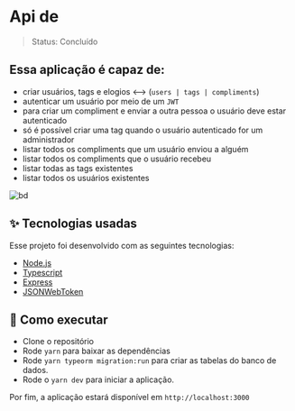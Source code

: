 
<h1> Api de </h1>

> Status: Concluído

## Essa aplicação é capaz de: 

+ criar usuários, tags e elogios <--> (`users | tags | compliments`)
+ autenticar um usuário por meio de um `JWT`
+ para criar um compliment e enviar a outra pessoa o usuário deve estar autenticado
+ só é possível criar uma tag quando o usuário autenticado for um administrador
+ listar todos os compliments que um usuário enviou a alguém
+ listar todos os compliments que o usuário recebeu
+ listar todas as tags existentes
+ listar todos os usuários existentes

![bd](https://user-images.githubusercontent.com/53923000/159203888-376209de-ec84-47e7-8a6f-9d8016be7558.PNG)

## ✨ Tecnologias usadas

Esse projeto foi desenvolvido com as seguintes tecnologias:

- [Node.js](https://nodejs.org/en/)
- [Typescript](https://www.typescriptlang.org/)
- [Express](https://expressjs.com/pt-br/)
- [JSONWebToken](https://github.com/auth0/node-jsonwebtoken#readme)

## 🚀 Como executar

- Clone o repositório
- Rode `yarn` para baixar as dependências
- Rode `yarn typeorm migration:run` para criar as tabelas do banco de dados.
- Rode o `yarn dev` para iniciar a aplicação.

Por fim, a aplicação estará disponível em `http://localhost:3000`
